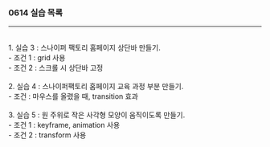 ### 0614 실습 목록
---
</br>
1. 실습 3 : 스나이퍼 팩토리 홈페이지 상단바 만들기.
 <br/>
    - 조건 1 : grid 사용 <br/>
    - 조건 2 : 스크롤 시 상단바 고정 

</br>
</br>
2. 실습 4 : 스나이퍼팩토리 홈페이지 교육 과정 부분 만들기.
</br>
    - 조건 : 마우스를 올렸을 때, transition 효과

</br>
</br>
3. 실습 5 : 원 주위로 작은 사각형 모양이 움직이도록 만들기.
 <br/>
- 조건 1 : keyframe, animation 사용
</br>
- 조건 2 : transform 사용